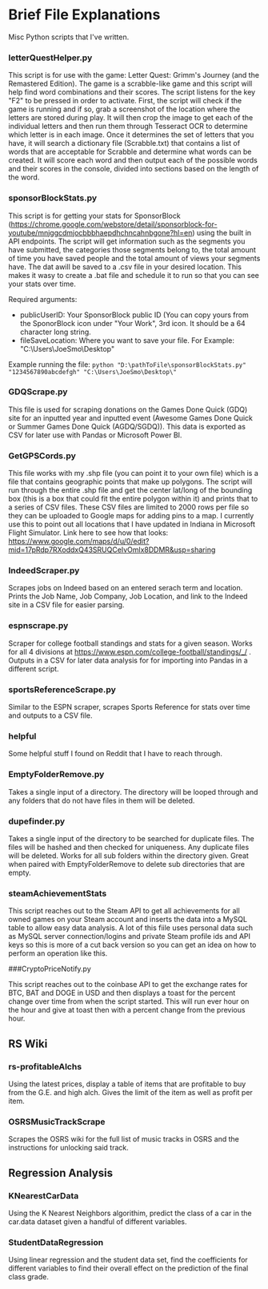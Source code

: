 # Brief File Explanations
Misc Python scripts that I've written.

### letterQuestHelper.py

This script is for use with the game: Letter Quest: Grimm's Journey (and the Remastered Edition).  The game is a scrabble-like game and this script will help find word combinations and their scores.  The script listens for the key "F2" to be pressed in order to activate.  First, the script will check if the game is running and if so, grab a screenshot of the location where the letters are stored during play.  It will then crop the image to get each of the individual letters and then run them through Tesseract OCR to determine which letter is in each image.  Once it determines the set of letters that you have, it will search a dictionary file (Scrabble.txt) that contains a list of words that are acceptable for Scrabble and determine what words can be created.  It will score each word and then output each of the possible words and their scores in the console, divided into sections based on the length of the word.  

### sponsorBlockStats.py

This script is for getting your stats for SponsorBlock (https://chrome.google.com/webstore/detail/sponsorblock-for-youtube/mnjggcdmjocbbbhaepdhchncahnbgone?hl=en) using the built in API endpoints.  The script will get information such as the segments you have submitted, the categories those segments belong to, the total amount of time you have saved people and the total amount of views your segments have.  The dat awill be saved to a .csv file in your desired location.  This makes it wasy to create a .bat file and schedule it to run so that you can see your stats over time.

Required arguments:
- publicUserID: Your SponsorBlock public ID (You can copy yours from the SponorBlock icon under "Your Work", 3rd icon.  It should be a 64 character long string.
- fileSaveLocation: Where you want to save your file.  For Example: "C:\Users\JoeSmo\Desktop\"

Example running the file: `python "D:\pathToFile\sponsorBlockStats.py" "1234567890abcdefgh" "C:\Users\JoeSmo\Desktop\"`

### GDQScrape.py

This file is used for scraping donations on the Games Done Quick (GDQ) site for an inputted year and inputted event (Awesome Games Done Quick or Summer Games Done Quick (AGDQ/SGDQ)).  This data is exported as CSV for later use with Pandas or Microsoft Power BI.

### GetGPSCords.py

This file works with my .shp file (you can point it to your own file) which is a file that contains geographic points that make up polygons.  The script will run through the entire .shp file and get the center lat/long of the bounding box (this is a box that could fit the entire polygon within it) and prints that to a series of CSV files.  These CSV files are limited to 2000 rows per file so they can be uploaded to Google maps for adding pins to a map.  I currently use this to point out all locations that I have updated in Indiana in Microsoft Flight Simulator.  Link here to see how that looks: https://www.google.com/maps/d/u/0/edit?mid=17pRdp7RXoddxQ43SRUQCeIvOmlx8DDMR&usp=sharing

### IndeedScraper.py

Scrapes jobs on Indeed based on an entered serach term and location.  Prints the Job Name, Job Company, Job Location, and link to the Indeed site in a CSV file for easier parsing.

### espnscrape.py

Scraper for college football standings and stats for a given season.  Works for all 4 divisions at https://www.espn.com/college-football/standings/_/ . Outputs in a CSV for later data analysis for for importing into Pandas in a different script.

### sportsReferenceScrape.py

Similar to the ESPN scraper, scrapes Sports Reference for stats over time and outputs to a CSV file.

### helpful

Some helpful stuff I found on Reddit that I have to reach through.

### EmptyFolderRemove.py

Takes a single input of a directory.  The directory will be looped through and any folders that do not have files in them will be deleted.

### dupefinder.py

Takes a single input of the directory to be searched for duplicate files.  The files will be hashed and then checked for uniqueness.  Any duplicate files will be deleted.  Works for all sub folders within the directory given.  Great when paired with EmptyFolderRemove to delete sub directories that are empty.

### steamAchievementStats

This script reaches out to the Steam API to get all achievements for all owned games on your Steam account and inserts the data into a MySQL table to allow easy data analysis.  A lot of this fiile uses personal data such as MySQL server connection/logins and private Steam profile ids and API keys so this is more of a cut back version so you can get an idea on how to perform an operation like this.

###CryptoPriceNotify.py

This script reaches out to the coinbase API to get the exchange rates for BTC, BAT and DOGE in USD and then displays a toast for the percent change over time from when the script started.  This will run ever hour on the hour and give at toast then with a percent change from the previous hour.

## RS Wiki

### rs-profitableAlchs

Using the latest prices, display a table of items that are profitable to buy from the G.E. and high alch.  Gives the limit of the item as well as profit per item.

### OSRSMusicTrackScrape

Scrapes the OSRS wiki for the full list of music tracks in OSRS and the instructions for unlocking said track.

## Regression Analysis

### KNearestCarData

Using the K Nearest Neighbors algorithim, predict the class of a car in the car.data dataset given a handful of different variables.

### StudentDataRegression

Using linear regression and the student data set, find the coefficients for different variables to find their overall effect on the prediction of the final class grade. 
